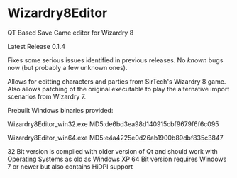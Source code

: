 # Wizardry8Editor
QT Based Save Game editor for Wizardry 8

Latest Release 0.1.4

Fixes some serious issues identified in previous releases. No _known_ bugs now (but probably a few unknown ones).

Allows for editting characters and parties from SirTech's Wizardry 8 game.
Also allows patching of the original executable to play the alternative import scenarios from Wizardry 7.

Prebuilt Windows binaries provided:

Wizardry8Editor_win32.exe    MD5:de6bd3ea98d140915cbf9679f6f6c095

Wizardry8Editor_win64.exe    MD5:e4a4225e0d26ab1900b89dbf835c3847

32 Bit version is compiled with older version of Qt and should work with Operating Systems as old as Windows XP
64 Bit version requires Windows 7 or newer but also contains HiDPI support

